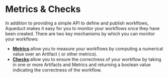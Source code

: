 # Metrics & Checks

In addition to providing a simple API to define and publish workflows, Aqueduct makes it easy for you to monitor your workflows once they have been created. There are two key mechanisms by which you can monitor your workflows:

* [**Metrics**](metrics-and-checks/metrics-measuring-your-predictions.md):allow you to measure your workflows by computing a numerical value over an Artifact ( or other metrics).
* [**Checks**](metrics-and-checks/checks-ensuring-correctness.md):allow you to ensure the correctness of your workflow by taking in one or more Artifacts and Metrics and returning a boolean value indicating the correctness of the workflow.
